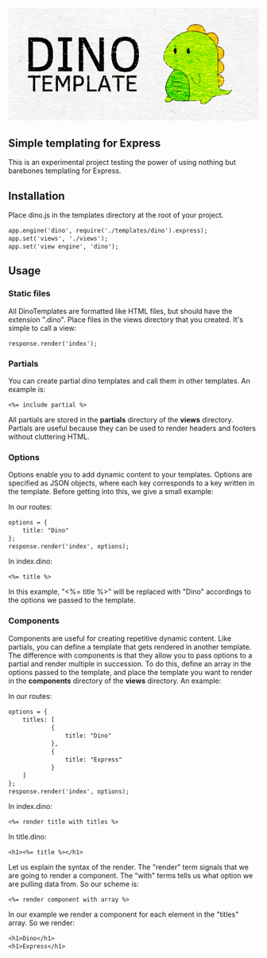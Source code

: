 ![DinoTemplate](https://raw.githubusercontent.com/addisonleong/dinotemplate/master/dinotemplate.png)
## Simple templating for Express

This is an experimental project testing the power of using nothing but barebones templating for Express.

## Installation
Place dino.js in the templates directory at the root of your project.
```
app.engine('dino', require('./templates/dino').express);
app.set('views', './views');
app.set('view engine', 'dino');
```

## Usage

### Static files
All DinoTemplates are formatted like HTML files, but should have the extension ".dino". Place files in the views directory that you created. It's simple to call a view:
```
response.render('index');
```

### Partials
You can create partial dino templates and call them in other templates. An example is:
```
<%= include partial %>
```
All partials are stored in the **partials** directory of the **views** directory. Partials are useful because they can be used to render headers and footers without cluttering HTML.

### Options
Options enable you to add dynamic content to your templates. Options are specified as JSON objects, where each key corresponds to a key written in the template. Before getting into this, we give a small example:

In our routes:
```
options = {
	title: "Dino"
};
response.render('index', options);
```

In index.dino:
```
<%= title %>
```

In this example, "<%= title %>" will be replaced with "Dino" accordings to the options we passed to the template.

### Components
Components are useful for creating repetitive dynamic content. Like partials, you can define a template that gets rendered in another template. The difference with components is that they allow you to pass options to a partial and render multiple in succession. To do this, define an array in the options passed to the template, and place the template you want to render in the **components** directory of the **views** directory. An example:

In our routes:
```
options = {
	titles: [
    		{
                title: "Dino"
            },
            {
            	title: "Express"
            }
    ]
};
response.render('index', options);
```

In index.dino:
```
<%= render title with titles %>
```

In title.dino:
```
<h1><%= title %></h1>
```

Let us explain the syntax of the render. The "render" term signals that we are going to render a component. The "with" terms tells us what option we are pulling data from. So our scheme is:
```
<%= render component with array %>
```

In our example we render a component for each element in the "titles" array. So we render:
```
<h1>Dino</h1>
<h1>Express</h1>
```